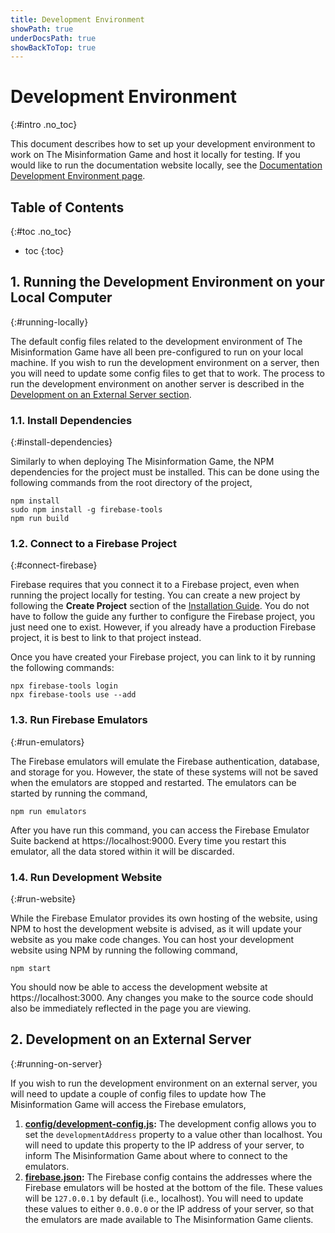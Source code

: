 ```yaml
---
title: Development Environment
showPath: true
underDocsPath: true
showBackToTop: true
---
```


# Development Environment
{:#intro .no_toc}

This document describes how to set up your development environment to
work on The Misinformation Game and host it locally for testing. If you
would like to run the documentation website locally, see the
[Documentation Development Environment page](/DocsDevelopment).



## Table of Contents
{:#toc .no_toc}
* toc
{:toc}



## 1. Running the Development Environment on your Local Computer
{:#running-locally}

The default config files related to the development environment of
The Misinformation Game have all been pre-configured to run on your
local machine. If you wish to run the development environment on a
server, then you will need to update some config files to get that
to work. The process to run the development environment on another
server is described in the
[Development on an External Server section](#running-on-server).


### 1.1. Install Dependencies
{:#install-dependencies}

Similarly to when deploying The Misinformation Game, the NPM dependencies
for the project must be installed. This can be done using the following
commands from the root directory of the project,
```shell
npm install
sudo npm install -g firebase-tools
npm run build
```


### 1.2. Connect to a Firebase Project
{:#connect-firebase}

Firebase requires that you connect it to a Firebase project, even when
running the project locally for testing. You can create a new project by
following the **Create Project** section of the
[Installation Guide](/TechnicalInstallation). You do not have to follow
the guide any further to configure the Firebase project, you just need
one to exist. However, if you already have a production Firebase project,
it is best to link to that project instead.

Once you have created your Firebase project, you can link to it by
running the following commands:
```shell
npx firebase-tools login
npx firebase-tools use --add
```


### 1.3. Run Firebase Emulators
{:#run-emulators}

The Firebase emulators will emulate the Firebase authentication, database,
and storage for you. However, the state of these systems will not be saved
when the emulators are stopped and restarted. The emulators can be started
by running the command,
```shell
npm run emulators
```

After you have run this command, you can access the Firebase Emulator Suite
backend at https://localhost:9000. Every time you restart this emulator, all
the data stored within it will be discarded.


### 1.4. Run Development Website
{:#run-website}

While the Firebase Emulator provides its own hosting of the website, using
NPM to host the development website is advised, as it will update your website
as you make code changes. You can host your development website using NPM by
running the following command,
```shell
npm start
```

You should now be able to access the development
website at https://localhost:3000. Any changes you make
to the source code should also be immediately reflected
in the page you are viewing.



## 2. Development on an External Server
{:#running-on-server}

If you wish to run the development environment on an external server, you will
need to update a couple of config files to update how The Misinformation Game
will access the Firebase emulators,

1. **[config/development-config.js](https://github.com/TheMisinformationGame/MisinformationGame/blob/main/config/development-config.js):**
   The development config allows you to set the `developmentAddress` property to a value
   other than localhost. You will need to update this property to the IP address of your
   server, to inform The Misinformation Game about where to connect to the emulators.
2. **[firebase.json](https://github.com/TheMisinformationGame/MisinformationGame/blob/main/firebase.json):**
   The Firebase config contains the addresses where the Firebase emulators will be hosted
   at the bottom of the file. These values will be `127.0.0.1` by default (i.e., localhost).
   You will need to update these values to either `0.0.0.0` or the IP address of your server,
   so that the emulators are made available to The Misinformation Game clients.
